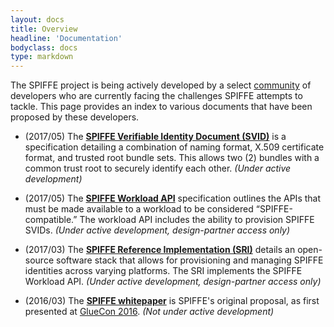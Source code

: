 ```yaml
---
layout: docs
title: Overview
headline: 'Documentation'
bodyclass: docs
type: markdown
---
```

The SPIFFE project is being actively developed by a select [community]({{site.baseurl}}/community/) of developers who are currently facing the challenges SPIFFE attempts to tackle. This page provides an index to various documents that have been proposed by these developers. 
     
 - (2017/05) The **[SPIFFE Verifiable Identity Document (SVID)](https://github.com/spiffe/svid)** is a specification detailing a combination of naming format, X.509 certificate format, and trusted root bundle sets. This allows two (2) bundles with a common trust root to securely identify each other. _(Under active development)_
     
     
- (2017/05) The **[SPIFFE Workload API](https://docs.google.com/document/d/1iGuvDYh2534rnepSTkcKYpjFBAq5JrXmq6qdAP-8vyA)** specification outlines the APIs that must be made available to a workload to be considered “SPIFFE-compatible.” The workload API includes the ability to provision SPIFFE SVIDs. _(Under active development, design-partner access only)_
    
    
- (2017/03) The **[SPIFFE Reference Implementation (SRI)](https://docs.google.com/document/d/1RZnBfj8I5xs8Yi_BPEKBRp0K3UnIJYTDg_31rfTt4j8)** details an open-source software stack that allows for provisioning and managing SPIFFE identities across varying platforms. The SRI implements the SPIFFE Workload API. _(Under active development, design-partner access only)_


 - (2016/03) The **[SPIFFE whitepaper](https://docs.google.com/document/d/1GjurNK2ROw4rXz-k-l68JtpGRkGj2fZcWqP6gksEriQ)** is SPIFFE's original proposal, as first presented at [GlueCon 2016](http://gluecon.com). _(Not under active development)_
 
